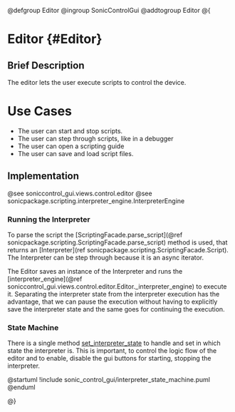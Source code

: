 @defgroup Editor
@ingroup SonicControlGui
@addtogroup Editor
@{

# Editor {#Editor}

## Brief Description

The editor lets the user execute scripts to control the device.

# Use Cases

- The user can start and stop scripts.
- The user can step through scripts, like in a debugger
- The user can open a scripting guide
- The user can save and load script files. 

## Implementation

@see soniccontrol_gui.views.control.editor
@see sonicpackage.scripting.interpreter_engine.InterpreterEngine

### Running the Interpreter

To parse the script the [ScriptingFacade.parse_script](@ref sonicpackage.scripting.ScriptingFacade.parse_script) method is used, that returns an [Interpreter](ref sonicpackage.scripting.ScriptingFacade.Script). The Interpreter can be step through because it is an async iterator.

The Editor saves an instance of the Interpreter and runs the [interpreter_engine](@ref soniccontrol_gui.views.control.editor.Editor._interpreter_engine) to execute it. Separating the interpreter state from the interpreter execution has the advantage, that we can pause the execution without having to explicitly save the interpreter state and the same goes for continuing the execution.

### State Machine

There is a single method [set_interpreter_state](soniccontrol_gui.views.control.editor.Editor._set_interpreter_state) to handle and set in which state the interpreter is. This is important, to control the logic flow of the editor and to enable, disable the gui buttons for starting, stopping the interpreter.

@startuml
!include sonic_control_gui/interpreter_state_machine.puml
@enduml

@}
